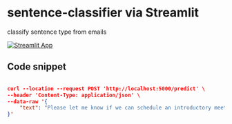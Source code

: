 # sentence-classifier via Streamlit
classify sentence type from emails

[![Streamlit App](https://static.streamlit.io/badges/streamlit_badge_black_white.svg)](https://mynameisbram-sentence-classifier-app-6v2po6.streamlit.app)


## Code snippet
```json

curl --location --request POST 'http://localhost:5000/predict' \
--header 'Content-Type: application/json' \
--data-raw '{
    "text": "Please let me know if we can schedule an introductory meeting to walk you through our capabilities and leading case studies."
}'

```
